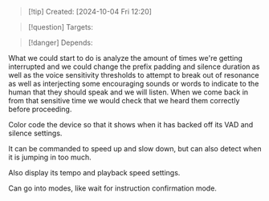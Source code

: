 
>[!tip] Created: [2024-10-04 Fri 12:20]

>[!question] Targets: 

>[!danger] Depends: 

What we could start to do is analyze the amount of times we're getting interrupted and we could change the prefix padding and silence duration as well as the voice sensitivity thresholds to attempt to break out of resonance as well as interjecting some encouraging sounds or words to indicate to the human that they should speak and we will listen. When we come back in from that sensitive time we would check that we heard them correctly before proceeding.

Color code the device so that it shows when it has backed off its VAD and silence settings.

It can be commanded to speed up and slow down, but can also detect when it is jumping in too much.

Also display its tempo and playback speed settings.

Can go into modes, like wait for instruction confirmation mode.
